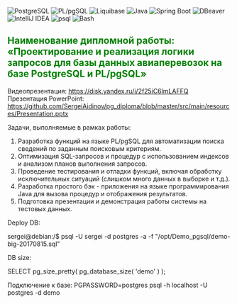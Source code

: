 ![PostgreSQL](https://img.shields.io/badge/PostgreSQL-336791?style=for-the-badge&logo=postgresql&logoColor=white)
![PL/pgSQL](https://img.shields.io/badge/PL%2FpgSQL-336791?style=for-the-badge&logo=postgresql&logoColor=white)
![Liquibase](https://img.shields.io/badge/Liquibase-2962FF?style=for-the-badge&logo=liquibase&logoColor=white)
![Java](https://img.shields.io/badge/Java-007396?style=for-the-badge&logo=openjdk&logoColor=white)
![Spring Boot](https://img.shields.io/badge/SpringBoot-6DB33F?style=for-the-badge&logo=springboot&logoColor=white)
![DBeaver](https://img.shields.io/badge/DBeaver-372923?style=for-the-badge&logo=dbeaver&logoColor=white)
![IntelliJ IDEA](https://img.shields.io/badge/IntelliJIDEA-000000?style=for-the-badge&logo=intellijidea&logoColor=white)
![psql](https://img.shields.io/badge/psql-336791?style=for-the-badge&logo=postgresql&logoColor=white)
![Bash](https://img.shields.io/badge/Bash-4EAA25?style=for-the-badge&logo=gnubash&logoColor=white)

<h2 style="color:green;">Наименование дипломной работы:
«Проектирование и реализация логики запросов для базы данных авиаперевозок на базе PostgreSQL и PL/pgSQL»</h2>


Видеопрезентация: https://disk.yandex.ru/i/2f25iC6lmLAFFQ <br>
Презентация PowerPoint: https://github.com/SergeiAidinov/pg_diploma/blob/master/src/main/resources/Presentation.pptx <br>

Задачи, выполняемые в рамках работы:
1. Разработка функций на языке PL/pgSQL для автоматизации поиска сведений по заданным поисковым критериям.
2. Оптимизация SQL-запросов и процедур с использованием индексов и анализом планов выполнения запросов.
3. Проведение тестирования и отладки функций, включая обработку исключительных ситуаций (слишком много данных в выборке и т.д.).
4. Разработка простого бэк - приложения на языке программирования Java для вызова процедур и отображения результатов.
5. Подготовка презентации и демонстрация работы системы на тестовых данных.

Deploy DB:

sergei@debian:/$ psql -U sergei -d postgres -a -f "/opt/Demo_pgsql/demo-big-20170815.sql"

DB size:

SELECT pg_size_pretty( pg_database_size( 'demo' ) );

Подключение к базе: PGPASSWORD=postgres psql -h localhost -U postgres -d demo
